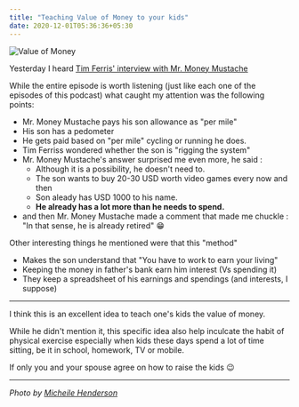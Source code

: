 ```yaml
---
title: "Teaching Value of Money to your kids"
date: 2020-12-01T05:36:36+05:30
---
```

![Value of Money](https://source.unsplash.com/ZVprbBmT8QA/800x600)

Yesterday I heard
[Tim Ferris' interview with Mr. Money Mustache](https://tim.blog/2017/02/13/mr-money-mustache/)

While the entire episode is worth listening (just like each
 one of the episodes of this podcast) what caught my attention was the following points:

* Mr. Money Mustache pays his son allowance as "per mile"
* His son has a pedometer
* He gets paid based on "per mile" cycling or running he does.
* Tim Ferriss wondered whether the son is "rigging the system"
* Mr. Money Mustache's answer surprised me even more, he said :
  * Although it is a possibility, he doesn't need to.
  * The son wants to buy 20-30 USD worth video games every now and then
  * Son aleady has USD 1000 to his name.
  * **He already has a lot more than he needs to spend.**
* and then Mr. Money Mustache made a comment that made me chuckle : "In that sense, he is already retired" 😁

Other interesting things he mentioned were that this "method"

* Makes the son understand that "You have to work to earn your living"
* Keeping the money in father's bank earn him interest (Vs spending it)
* They keep a spreadsheet of his earnings and spendings (and interests, I suppose)

------

I think this is an excellent idea to teach one's kids the value of money.

While he didn't mention it, this specific idea also help inculcate the habit of physical exercise
especially when kids these days spend a lot of time sitting, be it in school, homework, TV or mobile.

If only you and your spouse agree on how to raise the kids 😉

----

*Photo by [Micheile Henderson](https://unsplash.com/@micheile)*
